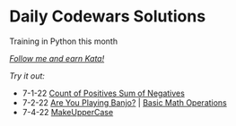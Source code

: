 # Daily Codewars Solutions
Training in Python this month

[_Follow me and earn Kata!_](https://www.codewars.com/users/nuiben)

_Try it out:_
- 7-1-22 [Count of Positives Sum of Negatives](https://www.codewars.com/kata/576bb71bbbcf0951d5000044/)
- 7-2-22 [Are You Playing Banjo?](https://www.codewars.com/kata/53af2b8861023f1d88000832) | [Basic Math Operations](https://www.codewars.com/kata/57356c55867b9b7a60000bd7)
- 7-4-22 [MakeUpperCase](https://www.codewars.com/kata/57a0556c7cb1f31ab3000ad7)
